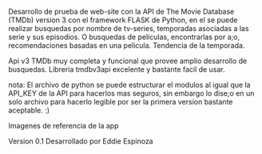 Desarrollo de prueba de web-site con la API de The Movie Database (TMDb) version 3 con
el framework FLASK de Python, en el se puede realizar busquedas por nombre de tv-series,
temporadas asociadas a las serie y sus episodios. O busquedas de peliculas, encontrarlas
por a;o, recomendaciones basadas en una pelicula. Tendencia de la temporada.

Api v3 TMDb muy completa y funcional que provee amplio desarrollo de busquedas.
Libreria tmdbv3api excelente y bastante facil de usar.

nota:
El archivo de python se puede estructurar el modulos al igual que la API_KEY de la API
para hacerlos mas seguros, sin embargo lo dise;o en un solo archivo para hacerlo legible
por ser la primera version bastante aceptable. :)

Imagenes de referencia de la app

Version 0.1
Desarrollado por Eddie Espinoza

